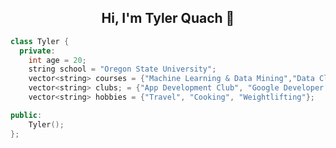 <h2 align="center">Hi, I'm Tyler Quach 👋</h2>


  ```cpp
class Tyler {
    private:
      int age = 20;
      string school = "Oregon State University";
      vector<string> courses = {"Machine Learning & Data Mining","Data Cleaning for ML","Intro to Security", "Web Development", "Software Engineering I"};
      vector<string> clubs; = {"App Development Club", "Google Developer Group", "Society of Asian Scientist & Engineers", "Association for Computing Machinery"};
      vector<string> hobbies = {"Travel", "Cooking", "Weightlifting"};

  public:
      Tyler(); 
  };

  ```













<!---
Splash791/Splash791 is a ✨ special ✨ repository because its `README.md` (this file) appears on your GitHub profile.
You can click the Preview link to take a look at your changes.
--->
